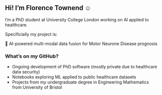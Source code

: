 <!-- Hi! I'm Florence Townend, a PhD student working on improving data fusion techniques for survival prediction of Motor Neuron Disease patients. My profile contains coding projects from my undergraduate degree and projects completed during my PhD.

Twitter: @florencetownend -->

## Hi! I’m Florence Townend ☺️

I’m a PhD student at University College London working on AI applied to healthcare.

Specificially my project is:

<aside>
💫 AI-powered multi-modal data fusion for Motor Neurone Disease prognosis

</aside>

### What’s on my GitHub?

- Ongoing development of PhD software (mostly private due to healthcare data security)
- Notebooks exploring ML applied to public healthcare datasets
- Projects from my undergraduate degree in Engineering Mathematics from University of Bristol
